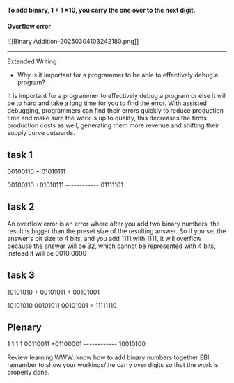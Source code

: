 **To add binary, 1 + 1 =10, you carry the one over to the next digit.**

#### Overflow error
![[Binary Addition-20250304103242180.png]]









---

Extended Writing
- Why is it important for a programmer to be able to effectively debug a program?

It is important for a programmer to effectively debug a program or else it will be to hard and take a long time for you to find the error. With assisted debugging, programmers can find their errors quickly to reduce production time and make sure the work is up to quality, this decreases the firms production costs as well, generating them more revenue and shifting their supply curve outwards.

## task 1
00100110 + 01010111

  00100110
+01010111
\------------
01111101

## task 2
An overflow error is an error where after you add two binary numbers, the result is bigger than the preset size of the resulting answer.
So if you set the answer's bit size to 4 bits, and you add 1111 with 1111, it will overflow because the answer will be 32, which cannot be represented with 4 bits, instead it will be 0010 0000

## task 3
10101010 + 00101011 + 00101001

10101010
00101011
00101001
\=
11111110

## Plenary
   1  1    1 1
  00110011
+01100001
\------------
  10010100

Review learning
WWW: know how to add binary numbers together
EBI: remember to show your workings/the carry over digits so that the work is properly done.